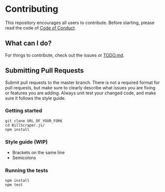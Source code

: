 # Contributing
This repository encourages all users to contribute. Before starting, please read the code of [Code of Conduct](./CODE_OF_CONDUCT.md).

## What can I do?
For things to contribute, check out the issues or [TODO.md](./TODO.md).

## Submitting Pull Requests
Submit pull requests to the master branch. There is not a required format for pull requests, but make sure to clearly describe what issues you are fixing or features you are adding. Always unit test your changed code, and make sure it follows the style guide.

### Getting started
```
git clone URL_OF_YOUR_FORK
cd BillScraper.js/
npm install
```

### Style guide (WIP)
* Brackets on the same line
* Semicolons

### Running the tests
```
npm install
npm test
```
